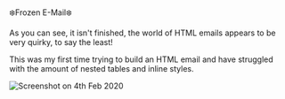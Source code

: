❄️Frozen E-Mail❄️

As you can see, it isn't finished, the world of HTML emails appears to be very quirky, to say the least!

This was my first time trying to build an HTML email and have struggled with the amount of nested tables and inline styles.

![Screenshot on 4th Feb 2020](img/screenshot_5thfeb.png?raw=true "Email Project Screenshot")
